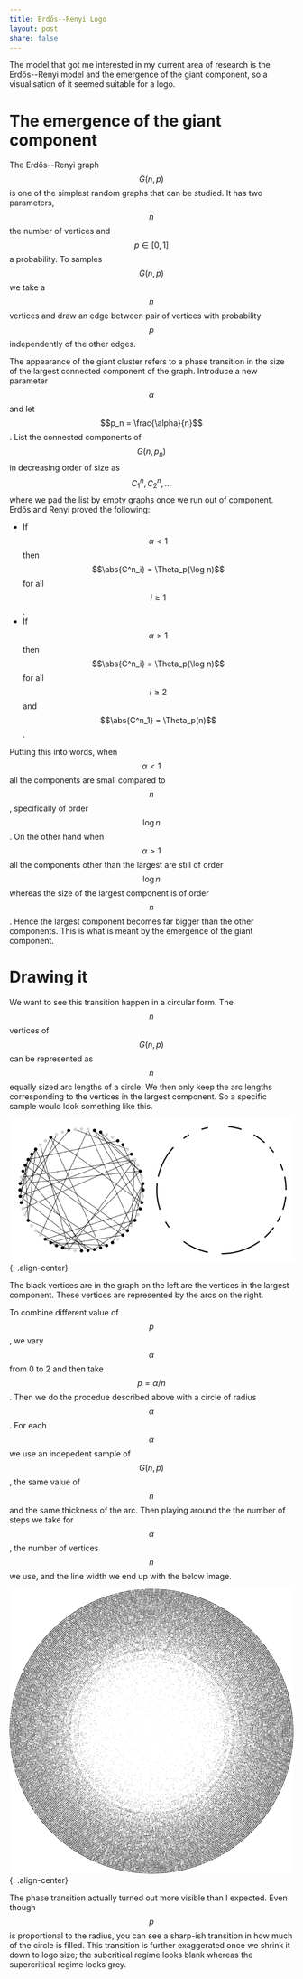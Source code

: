 ```yaml
---
title: Erdős--Renyi Logo
layout: post
share: false
---
```


The model that got me interested in my current area of research is the Erdős--Renyi model and the emergence of the giant component, so a visualisation of it seemed suitable for a logo.

# The emergence of the giant component

The Erdős--Renyi graph $$G(n, p)$$ is one of the simplest random graphs that can be studied. It has two parameters, $$n$$ the number of vertices and $$p \in [0, 1]$$ a probability. To samples $$G(n, p)$$ we take a $$n$$ vertices and draw an edge between pair of vertices with probability $$p$$ independently of the other edges.

The appearance of the giant cluster refers to a phase transition in the size of the largest connected component of the graph. Introduce a new parameter $$\alpha$$ and let $$p_n = \frac{\alpha}{n}$$. List the connected components of $$G(n, p_n)$$ in decreasing order of size as $$C^n_1, C^n_2, \ldots$$ where we pad the list by empty graphs once we run out of component. Erdős and Renyi proved the following:

- If $$\alpha < 1$$ then $$\abs{C^n_i} = \Theta_p(\log n)$$ for all $$i \geq 1$$.
- If $$\alpha > 1$$ then $$\abs{C^n_i} = \Theta_p(\log n)$$ for all $$i \geq 2$$ and $$\abs{C^n_1} = \Theta_p(n)$$.

Putting this into words, when $$\alpha < 1$$ all the components are small compared to $$n$$, specifically of order $$\log n$$. On the other hand when $$\alpha > 1$$ all the components other than the largest are still of order $$\log n$$ whereas the size of the largest component is of order $$n$$. Hence the largest component becomes far bigger than the other components. This is what is meant by the emergence of the giant component.

# Drawing it

We want to see this transition happen in a circular form. The $$n$$ vertices of $$G(n, p)$$ can be represented as $$n$$ equally sized arc lengths of a circle. We then only keep the arc lengths corresponding to the vertices in the largest component. So a specific sample would look something like this.

![single circle](/assets/images/logo_circle.png){: .align-center}

The black vertices are in the graph on the left are the vertices in the largest component. These vertices are represented by the arcs on the right.

To combine different value of $$p$$, we vary $$\alpha$$ from 0 to 2 and then take $$p = \alpha / n$$. Then we do the procedue described above with a circle of radius $$\alpha$$. For each $$\alpha$$ we use an indepedent sample of $$G(n, p)$$, the same value of $$n$$ and the same thickness of the arc. Then playing around the the number of steps we take for $$\alpha$$, the number of vertices $$n$$ we use, and the line width we end up with the below image.

![logo](/assets/images/logo_large.png){: .align-center}

The phase transition actually turned out more visible than I expected. Even though $$p$$ is proportional to the radius, you can see a sharp-ish transition in how much of the circle is filled. This transition is further exaggerated once we shrink it down to logo size; the subcritical regime looks blank whereas the supercritical regime looks grey.